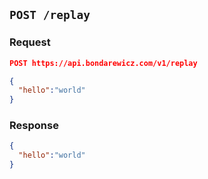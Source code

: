 ## `POST /replay`

### Request

```json
POST https://api.bondarewicz.com/v1/replay

{
  "hello":"world"
}
```

### Response

```json
{
  "hello":"world"
}
```